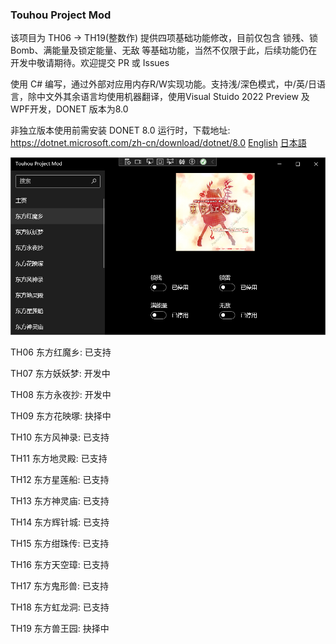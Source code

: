### Touhou Project Mod
该项目为 TH06 -> TH19(整数作) 提供四项基础功能修改，目前仅包含 锁残、锁Bomb、满能量及锁定能量、无敌 等基础功能，当然不仅限于此，后续功能仍在开发中敬请期待。欢迎提交 PR 或 Issues

使用 C# 编写，通过外部对应用内存R/W实现功能。支持浅/深色模式，中/英/日语言，除中文外其余语言均使用机器翻译，使用Visual Stuido 2022 Preview 及 WPF开发，DONET 版本为8.0

非独立版本使用前需安装 DONET 8.0 运行时，下载地址: https://dotnet.microsoft.com/zh-cn/download/dotnet/8.0
[English](README_en.md)  [日本語](README_jp.md)

![](main.png)

TH06 东方红魔乡: 已支持 

TH07 东方妖妖梦: 开发中

TH08 东方永夜抄: 开发中

TH09 东方花映塚: 抉择中

TH10 东方风神录: 已支持

TH11 东方地灵殿: 已支持

TH12 东方星莲船: 已支持

TH13 东方神灵庙: 已支持

TH14 东方辉针城: 已支持

TH15 东方绀珠传: 已支持

TH16 东方天空璋: 已支持

TH17 东方鬼形兽: 已支持

TH18 东方虹龙洞: 已支持

TH19 东方兽王园: 抉择中

